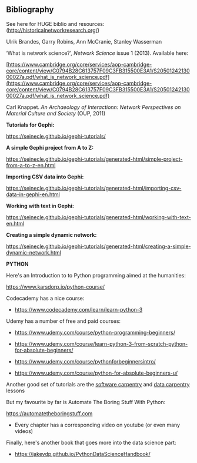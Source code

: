 ## Bibliography

See here for HUGE biblio and resources: (http://historicalnetworkresearch.org/)

Ulrik Brandes, Garry Robins, Ann McCranie, Stanley Wasserman

‘What is network science?’, _Network Science_ issue 1 (2013). Available here:

[https://www.cambridge.org/core/services/aop-cambridge-core/content/view/C0794B28C613757F09C3FB315500E3A1/S2050124213000027a.pdf/what_is_network_science.pdf](https://www.cambridge.org/core/services/aop-cambridge-core/content/view/C0794B28C613757F09C3FB315500E3A1/S2050124213000027a.pdf/what_is_network_science.pdf)

Carl Knappet. _An Archaeology of Interactionn: Network Perspectives on Material Culture and Society_ (OUP, 2011)

**Tutorials for Gephi:**

https://seinecle.github.io/gephi-tutorials/

**A simple Gephi project from A to Z:**

https://seinecle.github.io/gephi-tutorials/generated-html/simple-project-from-a-to-z-en.html

**Importing CSV data into Gephi:**

https://seinecle.github.io/gephi-tutorials/generated-html/importing-csv-data-in-gephi-en.html

**Working with text in Gephi:**

https://seinecle.github.io/gephi-tutorials/generated-html/working-with-text-en.html

**Creating a simple dynamic network:**

https://seinecle.github.io/gephi-tutorials/generated-html/creating-a-simple-dynamic-network.html

**PYTHON**

Here's an Introduction to to Python programming aimed at the humanities:

https://www.karsdorp.io/python-course/

Codecademy has a nice course:

- https://www.codecademy.com/learn/learn-python-3

Udemy has a number of free and paid courses:

- https://www.udemy.com/course/python-programming-beginners/

- https://www.udemy.com/course/learn-python-3-from-scratch-python-for-absolute-beginners/

- https://www.udemy.com/course/pythonforbeginnersintro/

- https://www.udemy.com/course/python-for-absolute-beginners-u/

Another good set of tutorials are the [software carpentry](https://software-carpentry.org/lessons/) and [data carpentry](https://datacarpentry.org/lessons/) lessons

But my favourite by far is Automate The Boring Stuff With Python:

https://automatetheboringstuff.com

- Every chapter has a corresponding video on youtube (or even many videos)

Finally, here's another book that goes more into the data science part:

- https://jakevdp.github.io/PythonDataScienceHandbook/
